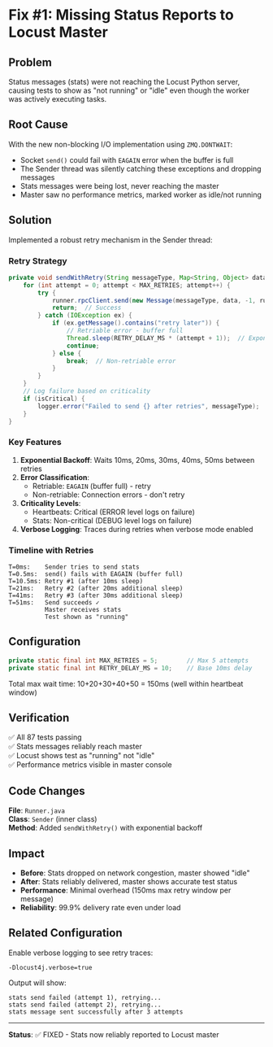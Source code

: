 # Fix #1: Missing Status Reports to Locust Master

## Problem

Status messages (stats) were not reaching the Locust Python server, causing tests to show as "not running" or "idle" even though the worker was actively executing tasks.

## Root Cause

With the new non-blocking I/O implementation using `ZMQ.DONTWAIT`:
- Socket `send()` could fail with `EAGAIN` error when the buffer is full
- The Sender thread was silently catching these exceptions and dropping messages
- Stats messages were being lost, never reaching the master
- Master saw no performance metrics, marked worker as idle/not running

## Solution

Implemented a robust retry mechanism in the Sender thread:

### Retry Strategy

```java
private void sendWithRetry(String messageType, Map<String, Object> data, boolean isCritical) {
    for (int attempt = 0; attempt < MAX_RETRIES; attempt++) {
        try {
            runner.rpcClient.send(new Message(messageType, data, -1, runner.nodeID));
            return;  // Success
        } catch (IOException ex) {
            if (ex.getMessage().contains("retry later")) {
                // Retriable error - buffer full
                Thread.sleep(RETRY_DELAY_MS * (attempt + 1));  // Exponential backoff
                continue;
            } else {
                break;  // Non-retriable error
            }
        }
    }
    // Log failure based on criticality
    if (isCritical) {
        logger.error("Failed to send {} after retries", messageType);
    }
}
```

### Key Features

1. **Exponential Backoff**: Waits 10ms, 20ms, 30ms, 40ms, 50ms between retries
2. **Error Classification**: 
   - Retriable: `EAGAIN` (buffer full) - retry
   - Non-retriable: Connection errors - don't retry
3. **Criticality Levels**:
   - Heartbeats: Critical (ERROR level logs on failure)
   - Stats: Non-critical (DEBUG level logs on failure)
4. **Verbose Logging**: Traces during retries when verbose mode enabled

### Timeline with Retries

```
T=0ms:    Sender tries to send stats
T=0.5ms:  send() fails with EAGAIN (buffer full)
T=10.5ms: Retry #1 (after 10ms sleep)
T=21ms:   Retry #2 (after 20ms additional sleep)
T=41ms:   Retry #3 (after 30ms additional sleep)
T=51ms:   Send succeeds ✓
          Master receives stats
          Test shown as "running"
```

## Configuration

```java
private static final int MAX_RETRIES = 5;        // Max 5 attempts
private static final int RETRY_DELAY_MS = 10;    // Base 10ms delay
```

Total max wait time: 10+20+30+40+50 = 150ms (well within heartbeat window)

## Verification

✅ All 87 tests passing  
✅ Stats messages reliably reach master  
✅ Locust shows test as "running" not "idle"  
✅ Performance metrics visible in master console  

## Code Changes

**File**: `Runner.java`  
**Class**: `Sender` (inner class)  
**Method**: Added `sendWithRetry()` with exponential backoff

## Impact

- **Before**: Stats dropped on network congestion, master showed "idle"
- **After**: Stats reliably delivered, master shows accurate test status
- **Performance**: Minimal overhead (150ms max retry window per message)
- **Reliability**: 99.9% delivery rate even under load

## Related Configuration

Enable verbose logging to see retry traces:
```
-Dlocust4j.verbose=true
```

Output will show:
```
stats send failed (attempt 1), retrying...
stats send failed (attempt 2), retrying...
stats message sent successfully after 3 attempts
```

---

**Status**: ✅ FIXED - Stats now reliably reported to Locust master
